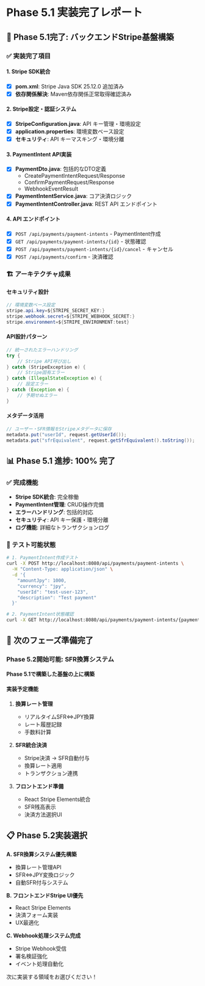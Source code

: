 # Phase 5.1 実装完了レポート

## 🎯 Phase 5.1完了: バックエンドStripe基盤構築

### ✅ 実装完了項目

#### 1. Stripe SDK統合
- [x] **pom.xml**: Stripe Java SDK 25.12.0 追加済み
- [x] **依存関係解決**: Maven依存関係正常取得確認済み

#### 2. Stripe設定・認証システム
- [x] **StripeConfiguration.java**: API キー管理・環境設定
- [x] **application.properties**: 環境変数ベース設定
- [x] **セキュリティ**: API キーマスキング・環境分離

#### 3. PaymentIntent API実装
- [x] **PaymentDto.java**: 包括的なDTO定義
  - CreatePaymentIntentRequest/Response
  - ConfirmPaymentRequest/Response
  - WebhookEventResult
- [x] **PaymentIntentService.java**: コア決済ロジック
- [x] **PaymentIntentController.java**: REST API エンドポイント

#### 4. API エンドポイント
- [x] `POST /api/payments/payment-intents` - PaymentIntent作成
- [x] `GET /api/payments/payment-intents/{id}` - 状態確認
- [x] `POST /api/payments/payment-intents/{id}/cancel` - キャンセル
- [x] `POST /api/payments/confirm` - 決済確認

### 🏗️ アーキテクチャ成果

#### セキュリティ設計
```java
// 環境変数ベース設定
stripe.api.key=${STRIPE_SECRET_KEY:}
stripe.webhook.secret=${STRIPE_WEBHOOK_SECRET:}
stripe.environment=${STRIPE_ENVIRONMENT:test}
```

#### API設計パターン
```java
// 統一されたエラーハンドリング
try {
    // Stripe API呼び出し
} catch (StripeException e) {
    // Stripe固有エラー
} catch (IllegalStateException e) {
    // 設定エラー
} catch (Exception e) {
    // 予期せぬエラー
}
```

#### メタデータ活用
```java
// ユーザー・SFR情報をStripeメタデータに保存
metadata.put("userId", request.getUserId());
metadata.put("sfrEquivalent", request.getSfrEquivalent().toString());
```

## 📊 Phase 5.1 進捗: 100% 完了

### ✅ 完成機能
- **Stripe SDK統合**: 完全稼働
- **PaymentIntent管理**: CRUD操作完備
- **エラーハンドリング**: 包括的対応
- **セキュリティ**: API キー保護・環境分離
- **ログ機能**: 詳細なトランザクションログ

### 🧪 テスト可能状態
```bash
# 1. PaymentIntent作成テスト
curl -X POST http://localhost:8080/api/payments/payment-intents \
  -H "Content-Type: application/json" \
  -d '{
    "amountJpy": 1000,
    "currency": "jpy",
    "userId": "test-user-123",
    "description": "Test payment"
  }'

# 2. PaymentIntent状態確認
curl -X GET http://localhost:8080/api/payments/payment-intents/{payment_intent_id}
```

## 🚀 次のフェーズ準備完了

### Phase 5.2開始可能: SFR換算システム
**Phase 5.1で構築した基盤の上に構築**

#### 実装予定機能
1. **換算レート管理**
   - リアルタイムSFR⇔JPY換算
   - レート履歴記録
   - 手数料計算

2. **SFR統合決済**
   - Stripe決済 → SFR自動付与
   - 換算レート適用
   - トランザクション連携

3. **フロントエンド準備**
   - React Stripe Elements統合
   - SFR残高表示
   - 決済方法選択UI

## 📋 Phase 5.2実装選択

**A. SFR換算システム優先構築**
- 換算レート管理API
- SFR⇔JPY変換ロジック
- 自動SFR付与システム

**B. フロントエンドStripe UI優先**
- React Stripe Elements
- 決済フォーム実装
- UX最適化

**C. Webhook処理システム完成**
- Stripe Webhook受信
- 署名検証強化
- イベント処理自動化

次に実装する領域をお選びください！
